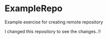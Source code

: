 # ExampleRepo
Example exercise for creating remote repository

I changed this repository to see the changes..!!
